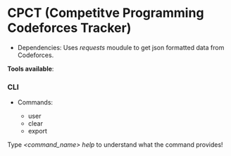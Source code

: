 # CPCT (Competitve Programming Codeforces Tracker)

* Dependencies:
Uses *requests* moudule to get json formatted data from Codeforces.

**Tools available**:

### CLI

* Commands:

  * user
  * clear
  * export

Type *<command_name> help* to understand what the command provides!

